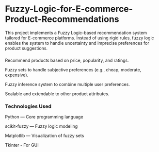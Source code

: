 # Fuzzy-Logic-for-E-commerce-Product-Recommendations
This project implements a Fuzzy Logic-based recommendation system tailored for E-commerce platforms. Instead of using rigid rules, fuzzy logic enables the system to handle uncertainty and imprecise preferences for product suggestions.

###
Recommend products based on price, popularity, and ratings.

Fuzzy sets to handle subjective preferences (e.g., cheap, moderate, expensive).

Fuzzy inference system to combine multiple user preferences.

Scalable and extendable to other product attributes.

### Technologies Used
Python — Core programming language

scikit-fuzzy — Fuzzy logic modeling

Matplotlib — Visualization of fuzzy sets

Tkinter - For GUI

